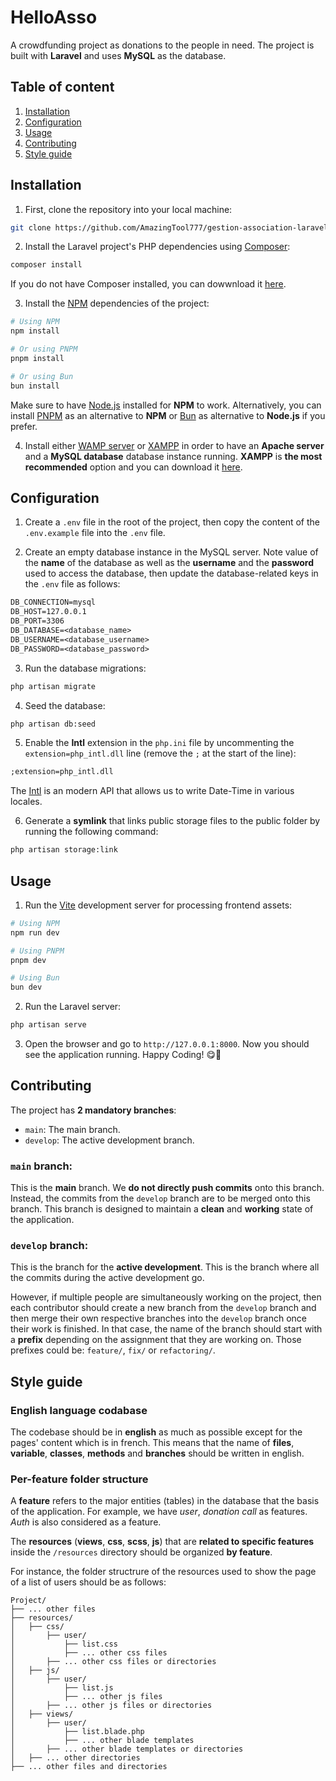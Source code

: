 # HelloAsso

A crowdfunding project as donations to the people in need. The project is built with **Laravel** and uses **MySQL** as the database.

## Table of content

1. [Installation](#installation)
2. [Configuration](#configuration)
3. [Usage](#usage)
4. [Contributing](#contributing)
5. [Style guide](#style-guide)

## Installation

1. First, clone the repository into your local machine:

```bash
git clone https://github.com/AmazingTool777/gestion-association-laravel-mysql.git
```

2. Install the Laravel project's PHP dependencies using [Composer](https://getcomposer.org/):

```bash
composer install
```

If you do not have Composer installed, you can dowwnload it [here](https://getcomposer.org/download/).

3. Install the [NPM](https://www.npmjs.com/) dependencies of the project:

```bash
# Using NPM
npm install

# Or using PNPM
pnpm install

# Or using Bun
bun install
```

Make sure to have [Node.js](https://nodejs.org/en/download/package-manager/current) installed for **NPM** to work. Alternatively, you can install [PNPM](https://pnpm.io/) as an alternative to **NPM** or [Bun](https://bun.sh/) as alternative to **Node.js** if you prefer.

4. Install either [WAMP server](https://www.wampserver.com/) or [XAMPP](https://www.apachefriends.org/fr/download.html) in order to have an **Apache server** and a **MySQL database** database instance running. **XAMPP** is **the most recommended** option and you can download it [here](https://www.apachefriends.org/download.html).

## Configuration

1. Create a `.env` file in the root of the project, then copy the content of the `.env.example` file into the `.env` file.

2. Create an empty database instance in the MySQL server. Note value of the **name** of the database as well as the **username** and the **password** used to access the database, then update the database-related keys in the `.env` file as follows:

```txt
DB_CONNECTION=mysql
DB_HOST=127.0.0.1
DB_PORT=3306
DB_DATABASE=<database_name>
DB_USERNAME=<database_username>
DB_PASSWORD=<database_password>
```

3. Run the database migrations:

```bash
php artisan migrate
```

4. Seed the database:

```bash
php artisan db:seed
```

5. Enable the **Intl** extension in the `php.ini` file by uncommenting the `extension=php_intl.dll` line (remove the `;` at the start of the line):

```txt
;extension=php_intl.dll
```

The [Intl](https://www.php.net/manual/fr/book.intl.php) is an modern API that allows us to write Date-Time in various locales.

6. Generate a **symlink** that links public storage files to the public folder by running the following command:

```bash
php artisan storage:link
```

## Usage

1. Run the [Vite](https://vitejs.dev/) development server for processing frontend assets:

```bash
# Using NPM
npm run dev

# Using PNPM
pnpm dev

# Using Bun
bun dev
```

2. Run the Laravel server:

```bash
php artisan serve
```

3. Open the browser and go to `http://127.0.0.1:8000`. Now you should see the application running. Happy Coding! 😋🎉

## Contributing

The project has **2 mandatory branches**:

-   `main`: The main branch.
-   `develop`: The active development branch.

### `main` branch:

This is the **main** branch.
We **do not directly push commits** onto this branch. Instead, the commits from the `develop` branch are to be merged onto this branch. This branch is designed to maintain a **clean** and **working** state of the application.

### `develop` branch:

This is the branch for the **active development**. This is the branch where all the commits during the active development go.

However, if multiple people are simultaneously working on the project, then each contributor should create a new branch from the `develop` branch and then merge their own respective branches into the `develop` branch once their work is finished. In that case, the name of the branch should start with a **prefix** depending on the assignment that they are working on. Those prefixes could be: `feature/`, `fix/` or `refactoring/`.

## Style guide

### English language codabase

The codebase should be in **english** as much as possible except for the pages' content which is in french. This means that the name of **files**, **variable**, **classes**, **methods** and **branches** should be written in english.

### Per-feature folder structure

A **feature** refers to the major entities (tables) in the database that the basis of the application. For example, we have _user_, _donation call_ as features. _Auth_ is also considered as a feature.

The **resources** (**views**, **css**, **scss**, **js**) that are **related to specific features** inside the `/resources` directory should be organized **by feature**.

For instance, the folder structrure of the resources used to show the page of a list of users should be as follows:

```
Project/
├── ... other files
├── resources/
│   ├── css/
│       ├── user/
│           ├── list.css
│           ├── ... other css files
│       ├── ... other css files or directories
│   ├── js/
│       ├── user/
│           ├── list.js
│           ├── ... other js files
│       ├── ... other js files or directories
│   ├── views/
│       ├── user/
│           ├── list.blade.php
│           ├── ... other blade templates
│       ├── ... other blade templates or directories
│   ├── ... other directories
├── ... other files and directories
```
